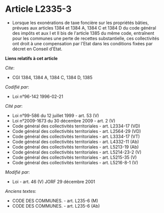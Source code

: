 # Article L2335-3

- Lorsque les exonérations de taxe foncière sur les propriétés bâties, prévues aux articles 1384 et 1384 A, 1384 C et 1384 D
du code général des impôts et aux I et II bis de l'article 1385 du même code, entraînent pour les communes une perte de
recettes substantielle, ces collectivités ont droit à une compensation par l'Etat dans les conditions fixées par décret en
Conseil d'Etat.

**Liens relatifs à cet article**

_Cite_:

  - CGI 1384, 1384 A, 1384 C, 1384 D, 1385

_Codifié par_:

  - Loi n°96-142 1996-02-21

_Cité par_:

  - Loi n°99-586 du 12 juillet 1999 - art. 53 (V)
  - Loi n°2009-1673 du 30 décembre 2009 - art. 2 (V)
  - Code général des collectivités territoriales - art. L2334-17 (VD)
  - Code général des collectivités territoriales - art. L2564-29 (VD)
  - Code général des collectivités territoriales - art. L3334-17 (VT)
  - Code général des collectivités territoriales - art. L4332-11 (Ab)
  - Code général des collectivités territoriales - art. L5213-19 (Ab)
  - Code général des collectivités territoriales - art. L5214-23-2 (V)
  - Code général des collectivités territoriales - art. L5215-35 (V)
  - Code général des collectivités territoriales - art. L5216-8-1 (V)

_Modifié par_:

  - Loi - art. 46 (V) JORF 29 décembre 2001

_Anciens textes_:

  - CODE DES COMMUNES. - art. L235-6 (M)
  - CODE DES COMMUNES. - art. L235-6 (Ab)
